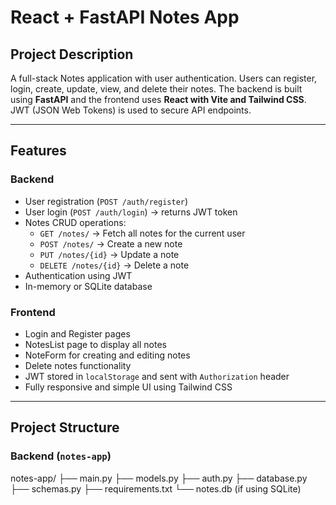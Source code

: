 # React + FastAPI Notes App

## Project Description
A full-stack Notes application with user authentication. Users can register, login, create, update, view, and delete their notes. The backend is built using **FastAPI** and the frontend uses **React with Vite and Tailwind CSS**. JWT (JSON Web Tokens) is used to secure API endpoints.

---

## Features

### Backend
- User registration (`POST /auth/register`)
- User login (`POST /auth/login`) → returns JWT token
- Notes CRUD operations:
  - `GET /notes/` → Fetch all notes for the current user
  - `POST /notes/` → Create a new note
  - `PUT /notes/{id}` → Update a note
  - `DELETE /notes/{id}` → Delete a note
- Authentication using JWT
- In-memory or SQLite database

### Frontend
- Login and Register pages
- NotesList page to display all notes
- NoteForm for creating and editing notes
- Delete notes functionality
- JWT stored in `localStorage` and sent with `Authorization` header
- Fully responsive and simple UI using Tailwind CSS

---

## Project Structure

### Backend (`notes-app`)
notes-app/
├── main.py
├── models.py
├── auth.py
├── database.py
├── schemas.py
├── requirements.txt
└── notes.db (if using SQLite)
